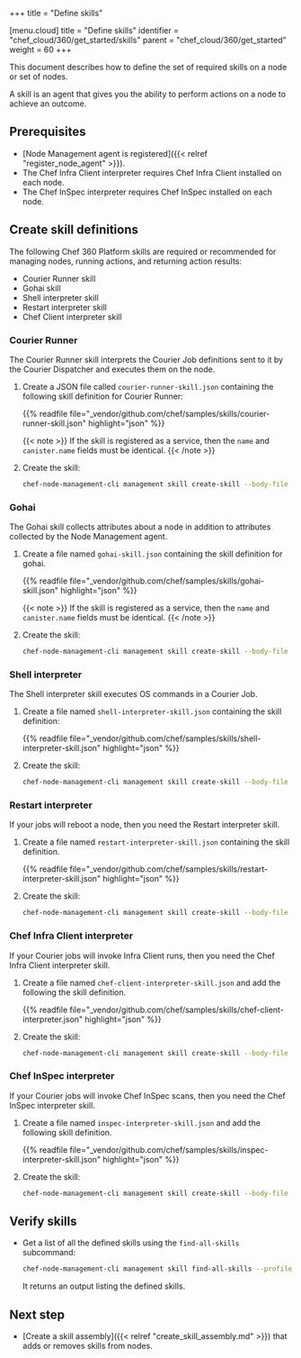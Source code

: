 +++
title = "Define skills"

[menu.cloud]
title = "Define skills"
identifier = "chef_cloud/360/get_started/skills"
parent = "chef_cloud/360/get_started"
weight = 60
+++

This document describes how to define the set of required skills on a node or set of nodes.

A skill is an agent that gives you the ability to perform actions on a node to achieve an outcome.

## Prerequisites

- [Node Management agent is registered]({{< relref "register_node_agent" >}}).
- The Chef Infra Client interpreter requires Chef Infra Client installed on each node.
- The Chef InSpec interpreter requires Chef InSpec installed on each node.

## Create skill definitions

The following Chef 360 Platform skills are required or recommended for managing nodes, running actions, and returning action results:

- Courier Runner skill
- Gohai skill
- Shell interpreter skill
- Restart interpreter skill
- Chef Client interpreter skill

### Courier Runner

The Courier Runner skill interprets the Courier Job definitions sent to it by the Courier Dispatcher and executes them on the node.

1. Create a JSON file called `courier-runner-skill.json` containing the following skill definition for Courier Runner:

   {{% readfile file="_vendor/github.com/chef/samples/skills/courier-runner-skill.json" highlight="json" %}}

   {{< note >}} If the skill is registered as a service, then the `name` and `canister.name` fields must be identical. {{< /note >}}

1. Create the skill:

    ```sh
    chef-node-management-cli management skill create-skill --body-file courier-runner-skill.json --profile <NODE_MANAGER_PROFILE_NAME>
    ```

### Gohai

The Gohai skill collects attributes about a node in addition to attributes collected by the Node Management agent.

1. Create a file named `gohai-skill.json` containing the skill definition for gohai.

   {{% readfile file="_vendor/github.com/chef/samples/skills/gohai-skill.json" highlight="json" %}}

   {{< note >}} If the skill is registered as a service, then the `name` and `canister.name` fields must be identical. {{< /note >}}

1. Create the skill:

    ```sh
    chef-node-management-cli management skill create-skill --body-file gohai-skill.json --profile <NODE_MANAGER_PROFILE_NAME>
    ```

### Shell interpreter

The Shell interpreter skill executes OS commands in a Courier Job.

1. Create a file named `shell-interpreter-skill.json` containing the skill definition:

   {{% readfile file="_vendor/github.com/chef/samples/skills/shell-interpreter-skill.json" highlight="json" %}}

1. Create the skill:

    ```sh
    chef-node-management-cli management skill create-skill --body-file shell-interpreter-skill.json --profile <NODE_MANAGER_PROFILE_NAME>
    ```

### Restart interpreter

If your jobs will reboot a node, then you need the Restart interpreter skill.

1. Create a file named `restart-interpreter-skill.json` containing the skill definition.

   {{% readfile file="_vendor/github.com/chef/samples/skills/restart-interpreter-skill.json" highlight="json" %}}

1. Create the skill:

    ```sh
    chef-node-management-cli management skill create-skill --body-file restart-interpreter-skill.json --profile <NODE_MANAGER_PROFILE_NAME>
    ```

### Chef Infra Client interpreter

If your Courier jobs will invoke Infra Client runs, then you need the Chef Infra Client interpreter skill.

1. Create a file named `chef-client-interpreter-skill.json` and add the following the skill definition.

   {{% readfile file="_vendor/github.com/chef/samples/skills/chef-client-interpreter.json" highlight="json" %}}

1. Create the skill:

    ```sh
    chef-node-management-cli management skill create-skill --body-file chef-client-interpreter-skill.json --profile <NODE_MANAGER_PROFILE_NAME>
    ```

### Chef InSpec interpreter

If your Courier jobs will invoke Chef InSpec scans, then you need the Chef InSpec interpreter skill.

1. Create a file named `inspec-interpreter-skill.json` and add the following skill definition.

   {{% readfile file="_vendor/github.com/chef/samples/skills/inspec-interpreter-skill.json" highlight="json" %}}

1. Create the skill:

    ```sh
    chef-node-management-cli management skill create-skill --body-file inspec-interpreter-skill.json --profile <NODE_MANAGER_PROFILE_NAME>
    ```

## Verify skills

- Get a list of all the defined skills using the `find-all-skills` subcommand:

  ```sh
  chef-node-management-cli management skill find-all-skills --profile <NODE_MANAGER_PROFILE_NAME>
  ```

  It returns an output listing the defined skills.

## Next step

- [Create a skill assembly]({{< relref "create_skill_assembly.md" >}}) that adds or removes skills from nodes.
